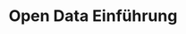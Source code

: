 ---
layout: workshop
title: Open Data Einführung
show: "no"
image:
  src: /files/workshops/data-pipeline.png
  license: 
de:
    slogan: Was sind offene Daten und was kann ich damit tun? 
    text_short: >
        Ob Schulverzeichnisse, Wohnraumentwicklung oder Feinstaubbelastung: Behörden stellen viele digitale Informationen 
        frei nutzbar zur Verfügung. Beim gemeinsamen Brunch erfährst du, wo man offene Daten findet und wie sie in 
        gemeinnützigen Projekten bereits genutzt werden. 
    text_long: >
        Ob Schulverzeichnisse, Wohnraumentwicklung oder Feinstaubbelastung, Behörden stellen viele digitale Informationen 
        frei nutzbar zur Verfügung. Beim gemeinsamen Brunch erfährst du, wo man offene Daten findet und wie sie in 
        gemeinnützigen Projekten bereits genutzt werden.<br /><br />
        Wir betrachten offene Daten aus der gesellschaftlichen, rechtlichen und technischen Perspektive: Wie können Daten 
        zu Transparenz und politischer Rechenschaftspflicht beitragen und mehr Beteiligung an gesellschaftlich relevanten 
        Fragen fördern? Welche Datenformate gibt es und was genau heißt “maschinenlesbar”? Welche Rechte (und Pflichten) 
        kommen auf Organisationen zu, die selbst Daten veröffentlichen möchten? <br />
        Wir stellen dir verschiedene Projekte aus der Praxis vor und lernen zivilgesellschaftlichen Tools kennen, die die 
        Recherche und das politische Monitoring erleichtern können. 
    tags:
        - offene Daten
        - Transparenz
        - Beteiligung
    goal_disclaimer: "In diesem Workshop lernst du:"
    learning_goals:
        - was offene Daten sind und wo du sie findest
        - wie gutes Regierungshandeln durch offene Daten gestärkt werden kann
        - welche gesellschaftlichen, rechtlichen und technischen Aspekte eine Rolle spielen 
        - wie NGOs offene Daten nutzen und was sie daraus gelernt haben
        - wie zivilgesellschaftliche Organisationen eigene Daten bereitstellen können 
    trainer:
       - Helene Hahn
       - Moritz Neujeffski
    curriculum:
        course:
            -
                name: Begrüßung und Kennenlernen
            -
                name: "Einführung: Was sind offene Daten und wofür sind sie gut?"
                content:
                    - 'Gesellschaftliche Aspekte: Verbindung zwischen offenen Daten, Transparenz, Beteiligung und gutem Regierungshandeln'
                    - 'Rechtliche Aspekte: Besseres Teilen mit offenen Lizenzen' 
                    - 'Technische Aspekte: Bessere Verarbeitung mit offenen Formaten und maschinenlesbaren Daten'
            -
                name: "State of the Open: Der Stand offener Daten in Deutschland"
            - 
                name: "Open Data Portale"
                content:
                    - Ein Überblick über nationale & internationale Open Data-Portale
                    - Staatliche Informationen selbst anfragen
            -
                name: "Open Data in gemeinnützigen Projekten"
            - 
                name: "Hands on: Zivilgesellschaftliche Tools & Open Data"
                content:
                    - Digitale Tools für bessere Recherchen und politisches Monitoring ausprobieren
            -
                name: "Hands on: Selbst Daten veröffentlichen - How To"
            -
                name: "Feedback, Ausklang, Kaffee"
    prequisites:
        - Keine Vorkenntnisse notwendig
        - Laptop (kann von uns auf Wunsch bereitgestellt werden)
    ressources:
        - '<a href="http://www.free-culture.cc/freecontent/">Free Culture</a>, Lawrence Lessig, 2014'
        - '<a href="http://thepowerofopen.org/">The Power of Open</a> (<a href="http://thepowerofopen.org/assets/pdfs/tpoo_ger.pdf">PDF</a>), Creative Commons, 2011'
        - '<a href="https://datavizcatalogue.com/">Ten Open Data Principles</a> (<a href="http://assets.sunlightfoundation.com.s3.amazonaws.com/policy/papers/Ten%20Principles%20for%20Opening%20Up%20Government%20Data.pdf">PDF</a>), Sunlight Foundation, 2010'
        - '<a href="http://www.bpb.de/themen/BTWEO5,0,0,Open_Data.html">Dossier zu Open Data</a>, BpB, 2013'
        - '<a href="http://opendatahandbook.org/guide/de/what-is-open-data/">Was ist Open Data?</a>, , Open Knowledge International, 2018'
        - '<a href="https://www.otto-brenner-shop.de/uploads/tx_mplightshop/AP23_iFG_Semsrott.pdf">Informationsfreiheit - Mehr Transparenz für die Demokratie</a>, Otto-Brenner Stiftung, 2016'
        - '<a href="http://www.unescap.org/sites/default/files/good-governance.pdf">What is good governance</a>, United Nations'
    duration: 3 Stunden
    costs: 200 Euro
    suitable_for: 
        - Projektteams aus gemeinnützigen Organisationen
        - Einzelpersonen
en:
    slogan: What is Open Data and what can I do with it? 
    text_short: >
        Changes in education acts, urban development trends or statistics on fine dust pollution: More and more information 
        is available freely as open data nowadays. At our Open Data Brunch you learn where to find open data and how it is 
        used in social projects. 
    text_long: >
        Changes in education acts, urban development trends or statistics on fine dust pollution: More and more information 
        is available freely as open data nowadays. At our Open Data Brunch you learn where to find open data and how it is 
        used in social projects.<br /><br />
        We will look at open data from the social, legal and technical perspectives: How can data contribute to transparency 
        and political accountability? How can is help to promote greater participation? Which data formats are available and 
        what exactly is "machine-readable"? What rights (and obligations) apply to organizations that want to make their 
        data freely accessible? We will introduce you to various practical projects based on open data. Also there will be 
        time to try out and get familiar with digital tools that can support research and monitoring activities. 
    tags:
        - open data
        - transparency
        - participation
    goal_disclaimer: "In this workshop you learn:"
    learning_goals:
        - what open data is and where to find it
        - how open data boosts good governance
        - which societal, legal and technical aspects are important 
        - what opportunities open data offers to non-profit organisations (NGOs)
        - how NGOs use open data and what they have learned so far
        - how civil society organisations can provide their own information as open data
    trainer:
       - Helene Hahn
       - Moritz Neujeffski
    curriculum:
        course:
            -
                name: Welcome session & getting to know each other
            -
                name: "An Introduction: What is open data and how can it be used?"
                content:
                    - 'social aspects: the connection between open data, transparency, participation and good governance'
                    - 'legal aspects: better sharing through open licenses' 
                    - 'technical aspects: better processing through open formats and machine-readable data'
            -
                name: "State of the open: the state of open data in Germany"
            - 
                name: "Open data portals"
                content:
                    - an overview of national and international open data portals
            -
                name: "Open data in non-profit projects"
            - 
                name: "Hands on: civil society tools & open data"
                content:
                    - discover digital tools that help you with your research and monitoring activities
            -
                name: "Hands on: Opening data yourself! - How to"
            -
                name: "Wrap up, feedback and coffee"
    prequisites:
        - no prior knowledge required
        - laptop (we can provide laptops if needed)
    ressources:
        - '<a href="http://www.free-culture.cc/freecontent/">Free Culture</a>, Lawrence Lessig, 2014'
        - '<a href="http://thepowerofopen.org/">The Power of Open</a> (<a href="http://thepowerofopen.org/assets/pdfs/tpoo_ger.pdf">PDF</a>), Creative Commons, 2011'
        - '<a href="https://datavizcatalogue.com/">Ten Open Data Principles</a> (<a href="http://assets.sunlightfoundation.com.s3.amazonaws.com/policy/papers/Ten%20Principles%20for%20Opening%20Up%20Government%20Data.pdf">PDF</a>), Sunlight Foundation, 2010'
        - '<a href="http://opendatahandbook.org/guide/en/what-is-open-data/">What ist Open Data?</a>, , Open Knowledge International, 2018'
        - '<a href="https://www.otto-brenner-shop.de/uploads/tx_mplightshop/AP23_iFG_Semsrott.pdf">Informationsfreiheit - Mehr Transparenz für die Demokratie</a>, Otto-Brenner Stiftung, 2016'
        - '<a href="http://www.unescap.org/sites/default/files/good-governance.pdf">What is good governance</a>, United Nations'
    duration: 3 hours
    costs: 200 Euro
    suitable_for: suitable for project teams from non-profit organisations and individuals
---